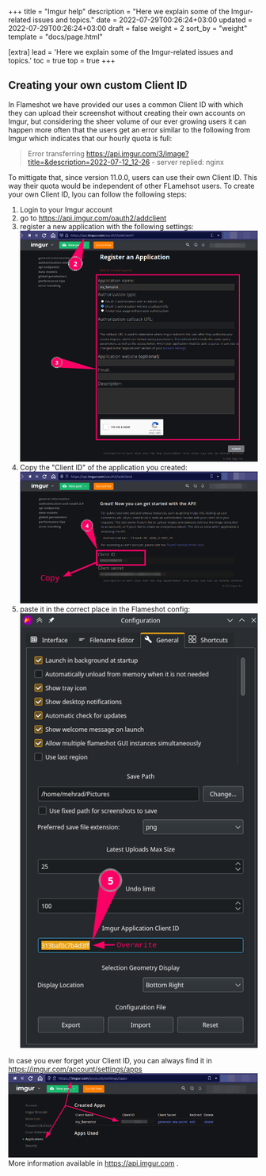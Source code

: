 +++
title = "Imgur help"
description = "Here we explain some of the Imgur-related issues and topics."
date = 2022-07-29T00:26:24+03:00
updated = 2022-07-29T00:26:24+03:00
draft = false
weight = 2
sort_by = "weight"
template = "docs/page.html"

[extra]
lead = 'Here we explain some of the Imgur-related issues and topics.'
toc = true
top = true
+++


## Creating your own custom Client ID

In Flameshot we have provided our uses a common Client ID with which they can upload their screenshot without creating their own accounts on Imgur, but considering the sheer volume of our ever growing users it can happen more often that the users get an error similar to the following from Imgur which indicates that our hourly quota is full:

> Error transferring https://api.imgur.com/3/image?title=&description=2022-07-12_12-26 - server replied: nginx

To mittigate that, since version 11.0.0, users can use their own Client ID. This way their quota would be independent of other FLamehsot users. To create your own Client ID, lyou can follow the following steps:

1. Login to your Imgur account
2. go to <https://api.imgur.com/oauth2/addclient>
3. register a new application with the following settings:
   ![](/media/content/docs/guide/imgur_help/2022-07-27_20-33_create_client_id_01.png)
4. Copy the "Client ID" of the application you created:
   ![](/media/content/docs/guide/imgur_help/2022-07-27_20-36_create_client_id_02.png)
5. paste it in the correct place in the Flameshot config:
   ![](/media/content/docs/guide/imgur_help/2022-07-27_20-37_create_client_id_03.png)

In case you ever forget your Client ID, you can always find it in <https://imgur.com/account/settings/apps>
    ![](/media/content/docs/guide/imgur_help/2022-07-27_20-39_create_client_id_04.png)
More information available in <https://api.imgur.com> .
